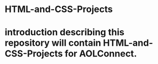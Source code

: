 # HTML-and-CSS-Projects
# introduction describing this repository will contain HTML-and-CSS-Projects for AOLConnect.
